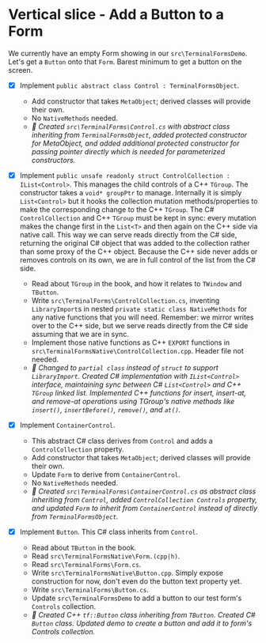 # Vertical slice - Add a Button to a Form
We currently have an empty Form showing in our `src\TerminalFormsDemo`. Let's get a `Button` onto that `Form`. Barest minimum to get a button on the screen.

- [x] Implement `public abstract class Control : TerminalFormsObject`.
    - Add constructor that takes `MetaObject`; derived classes will provide their own.
    - No `NativeMethods` needed.
    - *🤖 Created `src\TerminalForms\Control.cs` with abstract class inheriting from `TerminalFormsObject`, added protected constructor for MetaObject, and added additional protected constructor for passing pointer directly which is needed for parameterized constructors.*

- [x] Implement `public unsafe readonly struct ControlCollection : IList<Control>`. This manages the child controls of a C++ `TGroup`. The constructor takes a `void* groupPtr` to manage. Internally it is simply `List<Control>` but it hooks the collection mutation methods/properties to make the corresponding change to the C++ `TGroup`. The C# `ControlCollection` and C++ `TGroup` must be kept in sync: every mutation makes the change first in the `List<T>` and then again on the C++ side via native call. This way we can serve reads directly from the C# side, returning the original C# object that was added to the collection rather than some proxy of the C++ object. Because the C++ side never adds or removes controls on its own, we are in full control of the list from the C# side.
    - Read about `TGroup` in the book, and how it relates to `TWindow` and `TButton`.
    - Write `src\TerminalForms\ControlCollection.cs`, inventing `LibraryImport`s in nested `private static class NativeMethods` for any native functions that you will need. Remember: we mirror writes over to the C++ side, but we serve reads directly from the C# side assuming that we are in sync.
    - Implement those native functions as C++ `EXPORT` functions in `src\TerminalFormsNative\ControlCollection.cpp`. Header file not needed.
    - *🤖 Changed to `partial class` instead of `struct` to support `LibraryImport`. Created C# implementation with `IList<Control>` interface, maintaining sync between C# `List<Control>` and C++ `TGroup` linked list. Implemented C++ functions for insert, insert-at, and remove-at operations using TGroup's native methods like `insert()`, `insertBefore()`, `remove()`, and `at()`.*

- [x] Implement `ContainerControl`.
    - This abstract C# class derives from `Control` and adds a `ControlCollection` property.
    - Add constructor that takes `MetaObject`; derived classes will provide their own.
    - Update `Form` to derive from `ContainerControl`.
    - No `NativeMethods` needed.
    - *🤖 Created `src\TerminalForms\ContainerControl.cs` as abstract class inheriting from `Control`, added `ControlCollection Controls` property, and updated `Form` to inherit from `ContainerControl` instead of directly from `TerminalFormsObject`.*

- [x] Implement `Button`. This C# class inherits from `Control`.
    - Read about `TButton` in the book.
    - Read `src\TerminalFormsNative\Form.(cpp|h)`.
    - Read `src\TerminalForms\Form.cs`.
    - Write `src\TerminalFormsNative\Button.cpp`. Simply expose construction for now, don't even do the button text property yet.
    - Write `src\TerminalForms\Button.cs`.
    - Update `src\TerminalFormsDemo` to add a button to our test form's `Controls` collection.
    - *🤖 Created C++ `tf::Button` class inheriting from `TButton`. Created C# `Button` class. Updated demo to create a button and add it to form's Controls collection.*
